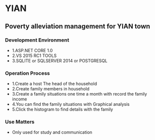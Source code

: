 # YIAN
## Poverty alleviation management for YIAN town
### Development Environment
- 1.ASP.NET CORE 1.0
- 2.VS 2015 RC1 TOOLS
- 3.SQLITE or SQLSERVER 2014 or POSTGRESQL

### Operation Process
- 1.Create a host The head of the household
- 2.Create family members in household
- 3.Create a family situations one time a month with record the family income
- 4.You can find the family situations with Graphical analysis
- 5.Click the histogram to find details with the family

### Use Matters
- Only used for study and communication


